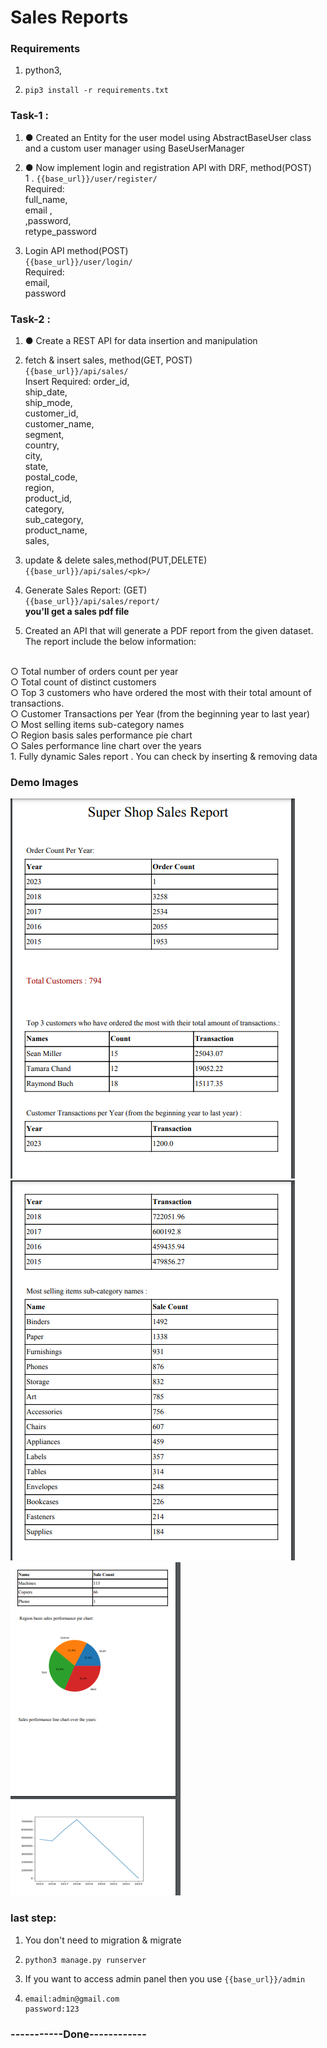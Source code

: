 # Sales Reports

### Requirements
1. python3,
2.     pip3 install -r requirements.txt
### Task-1 :
1. ● Created an Entity for the user model using AbstractBaseUser class and a custom 
user manager using BaseUserManager
 
2. ● Now implement login and registration API with DRF, method(POST)<br>
1 . `{{base_url}}/user/register/`  <br>
   Required: <br> full_name,<br> email ,<br>,password, <br> retype_password
   <br>
1. Login API  method(POST) <br>
   `{{base_url}}/user/login/`<br>
Required: <br>
email,<br>password


### Task-2 :
1. ● Create a REST API for data insertion and manipulation
2. fetch & insert sales, method(GET, POST) <br> `{{base_url}}/api/sales/` <br>
 Insert Required:
    order_id,<br>
ship_date,<br>
ship_mode,<br>
customer_id,<br>
customer_name,<br>
segment,<br>
country,<br>
city,<br>
state,<br>
postal_code,<br>
region,<br>
product_id,<br>
category,<br>
sub_category,<br>
product_name,<br>
sales,<br>
3.  update & delete sales,method(PUT,DELETE)<br> `{{base_url}}/api/sales/<pk>/` 
3. Generate Sales Report: (GET) <br>
`{{base_url}}/api/sales/report/`
<br> <b>you'll get a sales pdf file </b>

4. Created an API that will generate a PDF report from the given dataset. The report
include the below information:
<br>
○  Total number of orders count per year
<br>
○ Total count of distinct customers
<br>
○ Top 3 customers who have ordered the most with their total amount of
transactions.
<br>
○ Customer Transactions per Year (from the beginning year to last year)
<br>
○ Most selling items sub-category names
<br>
○ Region basis sales performance pie chart
<br>
○ Sales performance line chart over the years
<br>
1. Fully dynamic  Sales report . You can check by inserting & removing data

### Demo Images

<img src="demo_images/first_page.png">
<img src="demo_images/second.png">
<img src="demo_images/last_page.png">

<br>

### last step: 
1. You don't need to migration & migrate

2.     python3 manage.py runserver

3. If you want to access admin panel
then you use  `{{base_url}}/admin`

4.     
       email:admin@gmail.com
       password:123
### -----------Done------------
